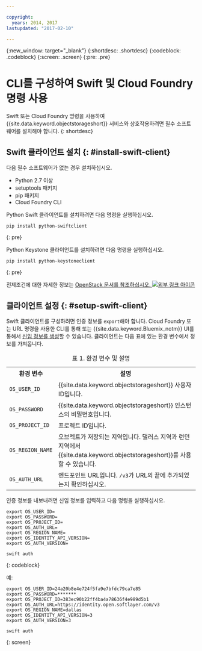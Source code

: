 ```yaml
---

copyright:
  years: 2014, 2017
lastupdated: "2017-02-10"

---
```


{:new_window: target="_blank"}
{:shortdesc: .shortdesc}
{:codeblock: .codeblock}
{:screen: .screen}
{:pre: .pre}

# CLI를 구성하여 Swift 및 Cloud Foundry 명령 사용

Swift 또는 Cloud Foundry 명령을 사용하여 {{site.data.keyword.objectstorageshort}} 서비스와 상호작용하려면 필수 소프트웨어를 설치해야 합니다.
{: shortdesc}


## Swift 클라이언트 설치 {: #install-swift-client}

다음 필수 소프트웨어가 없는 경우 설치하십시오. 
* Python 2.7 이상
* setuptools 패키지
* pip 패키지
* Cloud Foundry CLI


Python Swift 클라이언트를 설치하려면 다음 명령을 실행하십시오. 
```
pip install python-swiftclient
```
{: pre}

Python Keystone 클라이언트를 설치하려면 다음 명령을 실행하십시오. 
```
pip install python-keystoneclient
```
{: pre}

전제조건에 대한 자세한 정보는 <a href="http://docs.openstack.org/user-guide/common/cli_install_openstack_command_line_clients.html#install-the-prerequisite-software" target="_blank">OpenStack 문서를 참조하십시오. <img src="../../icons/launch-glyph.svg" alt="외부 링크 아이콘"></a>



## 클라이언트 설정 {: #setup-swift-client}

Swift 클라이언트를 구성하려면 인증 정보를 `export`해야 합니다. Cloud Foundry 또는 URL 명령을 사용한 CLI를 통해 또는 {{site.data.keyword.Bluemix_notm}} UI를 통해서 [신임 정보를 생성](/docs/services/ObjectStorage/os_credentials.html)할 수 있습니다. 클라이언트는 다음 표에 있는 환경 변수에서 정보를 가져옵니다. 

<table>
<caption> 표 1. 환경 변수 및 설명</caption>
  <tr>
    <th> 환경 변수 </th>
    <th> 설명 </th>
  </tr>
  <tr>
    <td> <code>OS_USER_ID</code> </td>
    <td> {{site.data.keyword.objectstorageshort}} 사용자 ID입니다. </td>
  </tr>
  <tr>
    <td> <code>OS_PASSWORD</code> </td>
    <td> {{site.data.keyword.objectstorageshort}} 인스턴스의 비밀번호입니다. </td>
  </tr>
  <tr>
    <td> <code>OS_PROJECT_ID</code> </td>
    <td> 프로젝트 ID입니다. </td>
  </tr>
  <tr>
    <td> <code>OS_REGION_NAME</code> </td>
    <td> 오브젝트가 저장되는 지역입니다. 댈러스 지역과 런던 지역에서 {{site.data.keyword.objectstorageshort}}를 사용할 수 있습니다. </td>
  </tr>
  <tr>
    <td> <code>OS_AUTH_URL</code> </td>
    <td> 엔드포인트 URL입니다. <code>/v3</code>가 URL의 끝에 추가되었는지 확인하십시오. </td>
  </tr>
</table>



인증 정보를 내보내려면 신임 정보를 입력하고 다음 명령을 실행하십시오. 
```
export OS_USER_ID=
export OS_PASSWORD=
export OS_PROJECT_ID=
export OS_AUTH_URL=
export OS_REGION_NAME=
export OS_IDENTITY_API_VERSION=
export OS_AUTH_VERSION=

swift auth
```
{: codeblock}


예:
```
export OS_USER_ID=24a20b8e4e724f5fa9e7bfdc79ca7e85
export OS_PASSWORD=*******
export OS_PROJECT_ID=383ec90b22ff4ba4a78636f4e989d5b1
export OS_AUTH_URL=https://identity.open.softlayer.com/v3
export OS_REGION_NAME=dallas
export OS_IDENTITY_API_VERSION=3
export OS_AUTH_VERSION=3

swift auth
```
{: screen}
